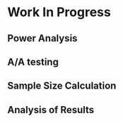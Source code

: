 # Work In Progress

## Power Analysis

## A/A testing 

## Sample Size Calculation

## Analysis of Results
